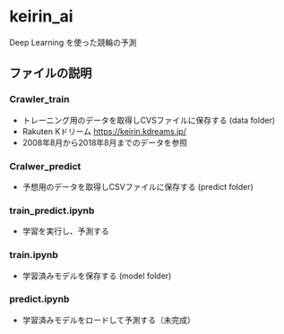 # keirin_ai
Deep Learning を使った競輪の予測

## ファイルの説明
### Crawler_train
- トレーニング用のデータを取得しCVSファイルに保存する (data folder)
- Rakuten Kドリーム https://keirin.kdreams.jp/
- 2008年8月から2018年8月までのデータを参照
### Cralwer_predict
- 予想用のデータを取得しCSVファイルに保存する (predict folder)
### train_predict.ipynb
- 学習を実行し、予測する
### train.ipynb
- 学習済みモデルを保存する (model folder)
### predict.ipynb
- 学習済みモデルをロードして予測する（未完成）
